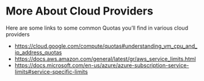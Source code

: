 # More About Cloud Providers

Here are some links to some common Quotas you’ll find in various cloud providers

- https://cloud.google.com/compute/quotas#understanding_vm_cpu_and_ip_address_quotas
- https://docs.aws.amazon.com/general/latest/gr/aws_service_limits.html
- https://docs.microsoft.com/en-us/azure/azure-subscription-service-limits#service-specific-limits